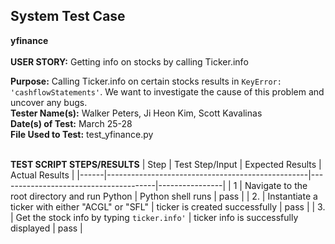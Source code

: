 ## System Test Case
**yfinance**<br><br>
**USER STORY:** Getting info on stocks by calling Ticker.info

**Purpose:** Calling Ticker.info on certain stocks results in `KeyError: 'cashflowStatements'`. We want to investigate the cause of this problem and uncover any bugs.<br>
**Tester Name(s):** Walker Peters, Ji Heon Kim, Scott Kavalinas<br>
**Date(s) of Test:** March 25-28<br>
**File Used to Test:** test_yfinance.py<br><br>

**TEST SCRIPT STEPS/RESULTS**
| Step | Test Step/Input                                  | Expected Results                      | Actual Results |
|------|--------------------------------------------------|---------------------------------------|----------------|
| 1    | Navigate to the root directory and run Python    | Python shell runs                     | pass           |
| 2.   | Instantiate a ticker with either "ACGL" or "SFL" | ticker is created successfully        | pass           |
| 3.   | Get the stock info by typing `ticker.info'`      | ticker info is successfully displayed | pass           |
